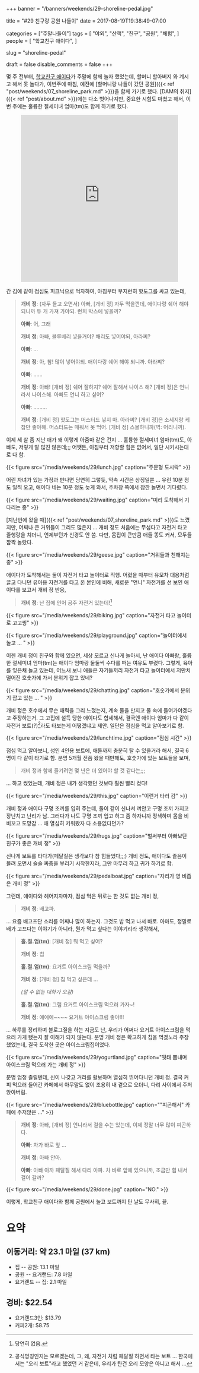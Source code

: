 +++
banner = "/banners/weekends/29-shoreline-pedal.jpg"

title = "#29 친구랑 공원 나들이"
date = 2017-08-19T19:38:49-07:00

categories = ["주말나들이"]
tags = [
    "야외",
    "산책",
    "친구",
    "공원",
    "체험",
]
people = [
    "학교친구 애이다",
]

slug = "shoreline-pedal"

draft = false
disable_comments = false
+++

몇 주 전부터, [학교친구 애이다](/people/학교친구-애이다)가 주말에 함께 놀자
했었는데, 할머니 할아버지 와 계시고 해서 못 놀다가, 이번주에 마침, 예전에
[할머니랑 나들이 갔던 공원]({{< ref
"post/weekends/07_shoreline_park.md" >}})을 함께 가기로 했다.
[DAM의 취지]({{< ref "post/about.md" >}})에는 다소 벗어나지만, 중요한 시험도
마쳤고 해서, 이번 주에는 훌륭한 절세미녀 엄마(tm)도 함께 하기로 했다.

<!--more-->

<figure>
<iframe src="https://www.google.com/maps/embed?pb=!1m18!1m12!1m3!1d3168.1881288277796!2d-122.09032274876655!3d37.43266027972413!2m3!1f0!2f0!3f0!3m2!1i1024!2i768!4f13.1!3m3!1m2!1s0x808fba1fa9749f5d%3A0xeefa5cb8d9b8ca6!2sShoreline+Lake+Boathouse!5e0!3m2!1sen!2sus!4v1489878398039"
width="100%" height="450" frameborder="0" style="border:0" allowfullscreen></iframe>
</figure>

간 김에 같이 점심도 피크닉으로 먹자하여, 아침부터 부지런히 핫도그를 싸고 있는데,

> **개비 정**: (자두 들고 오면서) 아빠, [개비 정] 자두 먹을껀데, 애이다랑 쉐어
> 해야되니까 두 개 가져 가야되. 런치 박스에 넣을까?
>
> **아빠**: 어, 그래
>
> **개비 정**: 아빠, 블루베리 넣을거야? 채리도 넣어야되, 아라찌?
>
> **아빠**: …
>
> **개비 정**: 아, 참! 많이 넣어야되. 애이다랑 쉐어 해야 되니까. 아라찌?
>
> **아빠**: ……
>
> **개비 정**: 아빠! [개비 정] 쉐어 잘하지? 쉐어 잘해서 나이스 해? [개비 정]은
> 언니라서 나이스해. 아빠도 언니 하고 싶어?
>
> **아빠**: ………
>
> **개비 정**: [개비 정] 핫도그는 머스터드 넣지 마. 아라찌? [개비 정]은 소세지랑
> 케찹만 좋아해. 머스터드는 매워서 못 먹어. [개비 정] 스몰하니까(역: 어리니까).

이제 세 살 좀 지난 애가 왜 이렇게 아줌마 같은 건지 … 훌륭한 절세미녀 엄마(tm)도,
아빠도, 저렇게 말 많진 않은데;;; 어쨋든, 아침부터 저항할
힘은 없어서, 일단 시키시는대로 다 함.

{{< figure
  src="/media/weekends/29/lunch.jpg"
  caption="주문형 도시락" >}}

어린 자녀가 있는 가정과 만나면 당연히 그렇듯, 약속 시간은 상징일뿐 … 우린 10분
정도 일찍 오고, 애이다 네는 10분 정도 늦게 와서, 주차장 쪽에서 잠깐 놀면서
기다렸다.

{{< figure
  src="/media/weekends/29/waiting.jpg"
  caption="미리 도착해서 기다리는 중" >}}

[지난번에 왔을 때]({{< ref
"post/weekends/07_shoreline_park.md" >}})도 느꼈지만, 어찌나 큰 거위들이 그리도
많은지 … 개비 정도 처음에는 무섭다고 자전거 타고 줄행랑을 치더니, 언제부턴가
신경도 안 씀. 다만, 몸집이 큰만큼 애들 똥도 커서, 모두들 깜짝 놀랐다.

{{< figure
  src="/media/weekends/29/geese.jpg"
  caption="거위들과 친해지는 중" >}}

애이다가 도착해서는 둘이 자전거 타고 놀이터로 직행. 어렸을 때부터 유모차
대용처럼 끌고 다니던 유아용 자전거를 타고 온 본인에 비해, 새로운 "언니"
자전거를 선 보인 애이다를 보고서 개비 정 반응,

> **개비 정**: 난 집에 인어 공주 자전거 있는데![^1]

[^1]: 당연히 없음.

{{< figure
  src="/media/weekends/29/biking.jpg"
  caption="자전거 타고 놀이터로 고고씽" >}}

{{< figure
  src="/media/weekends/29/playground.jpg"
  caption="놀이터에서 놀고 … " >}}

이젠 개비 정이 친구와 함께 있으면, 세상 모르고 신나게 놀아서, 난 애이다 아빠랑,
훌륭한 절세미녀 엄마(tm)는 애이다 엄마랑 둘둘씩 수다를 떠는 여유도 부렸다.
그렇게, 육아를 잊은채 놀고 있는데, 어느새 보니 애들은 자기들끼리 자전거 타고
놀이터에서 저만치 떨어진 호숫가에 가서 분위기 잡고 있네?

{{< figure
  src="/media/weekends/29/chatting.jpg"
  caption="호숫가에서 분위기 잡고 있는 … " >}}

개비 정은 호수에서 무슨 매력을 그리 느꼈는지, 계속 물을 만지고 물 속에
들어가야겠다고 주장하는거.
그 고집에 설득 당한 애이다도 합세해서, 결국엔 애이다 엄마가 다 같이 자전거
보트(?)[^2]라도 타보는게 어떻겠냐고 제안. 일단은 점심을 먹고 알아보기로 함.

[^2]: 공식명칭인지는 모르겠는데, 그, 왜, 자전거 처럼 페달질 하면서 타는 보트 … 한국에서는 "오리 보트"라고 했었던 거 같은데, 우리가 탄건 오리 모양은 아니고 해서 …

{{< figure
  src="/media/weekends/29/lunchtime.jpg"
  caption="점심 시간" >}}

점심 먹고 알아보니, 성인 4인용 보트에, 애들까지 충분히 탈 수 있을거라 해서,
결국 6명이 다 같이 타기로 함.
분명 5개월 전쯤 왔을 때만해도, 호숫가에 있는 보트들을 보며,

> 개비 정과 함께 즐기려면 몇 년은 더 있어야 할 것 같다는;;;

… 하고 썼었는데, 개비 정은 내가 생각했던 것보다 훨씬 빨리 컸다!

{{< figure
  src="/media/weekends/29/this.jpg"
  caption="이런거 타러 감" >}}

개비 정과 애이다 구명 조끼를 입혀 주는데, 둘이 같이 신나서 껴안고 구명 조끼
가지고 장난치고 난리가 남. 그러다가 나도 구명 조끼 입고 허그 좀 하자니까
정색하며 몸을 비비꼬고 도망감 … 애 열심히 키워봤자 다 소용없다던가?

{{< figure
  src="/media/weekends/29/hugs.jpg"
  caption="벌써부터 아빠보단 친구가 좋은 개비 정" >}}

신나게 보트를 타다가(페달질은 생각보다 참 힘들었다;;;) 개비 정도, 애이다도
졸음이 몰려 오면서 슬슬 짜증을 부리기 시작한지라, 그만 마무리 하고 귀가 하기로
함.

{{< figure
  src="/media/weekends/29/pedalboat.jpg"
  caption="자리가 영 비좁은 개비 정" >}}

그런데, 애이다와 헤어지자마자, 점심 먹은 뒤로는 한 것도 없는 개비 정,

> **개비 정**: 배고파.

… 요즘 배고프단 소리를 어찌나 많이 하는지. 그것도 밥 먹고 나서 바로. 아마도, 정말로 배가 고프다는 이야기가 아니라, 뭔가 먹고 싶다는 이야기리라 생각해서,

> **훌.절.엄(tm)**: [개비 정] 뭐 먹고 싶어?
>
> **개비 정**: 칩
>
> **훌.절.엄(tm)**: 요거트 아이스크림 먹을까?
>
> **개비 정**: [개비 정] 칩 먹고 싶은데 …
>
> *(알 수 없는 대화가 오감)*
>
> **훌.절.엄(tm)**: 그럼 요거트 아이스크림 먹으러 가자~!
>
> **개비 정**: 예에에~~~~ 요거트 아이스크림 좋아!!!

… 하루를 정리하며 블로그질을 하는 지금도 난, 우리가 어쩌다 요거트 아이스크림을
먹으러 가게 됐는지 잘 이해가 되지 않는다. 분명 개비 정은 확고하게 칩을 먹겠노라
주장했었는데, 결국 도착한 곳은 아이스크림집이었다.

{{< figure
  src="/media/weekends/29/yogurtland.jpg"
  caption="뒷태 뽐내며 아이스크림 먹으러 가는 개비 정" >}}

분명 엄청 졸릴텐데, 신이 나갖고 거리를 활보하며 열심히 뛰어다니던 개비 정.
결국 커피 먹으러 들어간 카페에서 아무말도 없이 조용히 내 곁으로 오더니, 다리
사이에서 주저 앉아버림.

{{< figure
  src="/media/weekends/29/bluebottle.jpg"
  caption="\"피곤해서\" 카페에 주저앉은 …" >}}

> **개비 정**: 아빠, [개비 정] 언니라서 걸을 수는 있는데, 이제 정말 너무 많이
> 피곤하다.
>
> **아빠**: 차가 바로 앞 …
>
> **개비 정**: 아빠 안아.
>
> **아빠**: 아빠 아까 페달질 해서 다리 아파. 차 바로 앞에 있으니까, 조금만 힘
> 내서 걸어 갈까?

{{< figure
  src="/media/weekends/29/done.jpg"
  caption="NO." >}}

이렇게, 학교친구 애이다와 함께 공원에서 놀고 보트까지 탄 날도 무사히, 끝.

# 요약

## 이동거리: 약 23.1 마일 (37 km)

- 집 -- 공원: 13.1 마일
- 공원 -- 요거랜드: 7.8 마일
- 요거랜드 -- 집: 2.1 마일

## 경비: $22.54

- 요거랜드3인: $13.79
- 커피2개: $8.75
